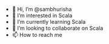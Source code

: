 - 👋 Hi, I’m @sambhurisha
- 👀 I’m interested in Scala
- 🌱 I’m currently learning Scala
- 💞️ I’m looking to collaborate on Scala
- 📫 How to reach me 

<!---
sambhurisha/sambhurisha is a ✨ special ✨ repository because its `README.md` (this file) appears on your GitHub profile.
You can click the Preview link to take a look at your changes.
--->

